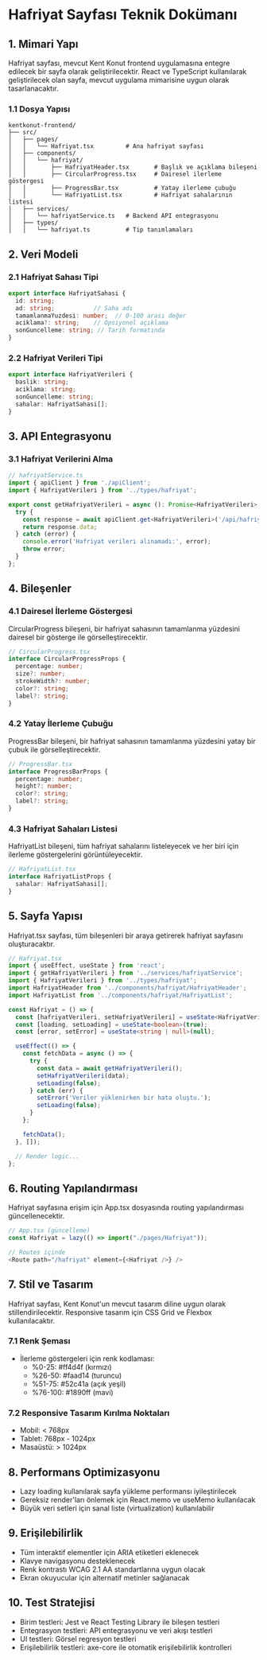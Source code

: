 # Hafriyat Sayfası Teknik Dokümanı

## 1. Mimari Yapı

Hafriyat sayfası, mevcut Kent Konut frontend uygulamasına entegre edilecek bir sayfa olarak geliştirilecektir. React ve TypeScript kullanılarak geliştirilecek olan sayfa, mevcut uygulama mimarisine uygun olarak tasarlanacaktır.

### 1.1 Dosya Yapısı

```
kentkonut-frontend/
├── src/
│   ├── pages/
│   │   └── Hafriyat.tsx         # Ana hafriyat sayfası
│   ├── components/
│   │   └── hafriyat/
│   │       ├── HafriyatHeader.tsx       # Başlık ve açıklama bileşeni
│   │       ├── CircularProgress.tsx     # Dairesel ilerleme göstergesi
│   │       ├── ProgressBar.tsx          # Yatay ilerleme çubuğu
│   │       └── HafriyatList.tsx         # Hafriyat sahalarının listesi
│   ├── services/
│   │   └── hafriyatService.ts   # Backend API entegrasyonu
│   ├── types/
│   │   └── hafriyat.ts          # Tip tanımlamaları
```

## 2. Veri Modeli

### 2.1 Hafriyat Sahası Tipi

```typescript
export interface HafriyatSahasi {
  id: string;
  ad: string;           // Saha adı
  tamamlanmaYuzdesi: number;  // 0-100 arası değer
  aciklama?: string;    // Opsiyonel açıklama
  sonGuncelleme: string; // Tarih formatında
}
```

### 2.2 Hafriyat Verileri Tipi

```typescript
export interface HafriyatVerileri {
  baslik: string;
  aciklama: string;
  sonGuncelleme: string;
  sahalar: HafriyatSahasi[];
}
```

## 3. API Entegrasyonu

### 3.1 Hafriyat Verilerini Alma

```typescript
// hafriyatService.ts
import { apiClient } from './apiClient';
import { HafriyatVerileri } from '../types/hafriyat';

export const getHafriyatVerileri = async (): Promise<HafriyatVerileri> => {
  try {
    const response = await apiClient.get<HafriyatVerileri>('/api/hafriyat');
    return response.data;
  } catch (error) {
    console.error('Hafriyat verileri alınamadı:', error);
    throw error;
  }
};
```

## 4. Bileşenler

### 4.1 Dairesel İlerleme Göstergesi

CircularProgress bileşeni, bir hafriyat sahasının tamamlanma yüzdesini dairesel bir gösterge ile görselleştirecektir.

```typescript
// CircularProgress.tsx
interface CircularProgressProps {
  percentage: number;
  size?: number;
  strokeWidth?: number;
  color?: string;
  label?: string;
}
```

### 4.2 Yatay İlerleme Çubuğu

ProgressBar bileşeni, bir hafriyat sahasının tamamlanma yüzdesini yatay bir çubuk ile görselleştirecektir.

```typescript
// ProgressBar.tsx
interface ProgressBarProps {
  percentage: number;
  height?: number;
  color?: string;
  label?: string;
}
```

### 4.3 Hafriyat Sahaları Listesi

HafriyatList bileşeni, tüm hafriyat sahalarını listeleyecek ve her biri için ilerleme göstergelerini görüntüleyecektir.

```typescript
// HafriyatList.tsx
interface HafriyatListProps {
  sahalar: HafriyatSahasi[];
}
```

## 5. Sayfa Yapısı

Hafriyat.tsx sayfası, tüm bileşenleri bir araya getirerek hafriyat sayfasını oluşturacaktır.

```typescript
// Hafriyat.tsx
import { useEffect, useState } from 'react';
import { getHafriyatVerileri } from '../services/hafriyatService';
import { HafriyatVerileri } from '../types/hafriyat';
import HafriyatHeader from '../components/hafriyat/HafriyatHeader';
import HafriyatList from '../components/hafriyat/HafriyatList';

const Hafriyat = () => {
  const [hafriyatVerileri, setHafriyatVerileri] = useState<HafriyatVerileri | null>(null);
  const [loading, setLoading] = useState<boolean>(true);
  const [error, setError] = useState<string | null>(null);

  useEffect(() => {
    const fetchData = async () => {
      try {
        const data = await getHafriyatVerileri();
        setHafriyatVerileri(data);
        setLoading(false);
      } catch (err) {
        setError('Veriler yüklenirken bir hata oluştu.');
        setLoading(false);
      }
    };

    fetchData();
  }, []);

  // Render logic...
};
```

## 6. Routing Yapılandırması

Hafriyat sayfasına erişim için App.tsx dosyasında routing yapılandırması güncellenecektir.

```typescript
// App.tsx (güncelleme)
const Hafriyat = lazy(() => import("./pages/Hafriyat"));

// Routes içinde
<Route path="/hafriyat" element={<Hafriyat />} />
```

## 7. Stil ve Tasarım

Hafriyat sayfası, Kent Konut'un mevcut tasarım diline uygun olarak stillendirilecektir. Responsive tasarım için CSS Grid ve Flexbox kullanılacaktır.

### 7.1 Renk Şeması

- İlerleme göstergeleri için renk kodlaması:
  - %0-25: #ff4d4f (kırmızı)
  - %26-50: #faad14 (turuncu)
  - %51-75: #52c41a (açık yeşil)
  - %76-100: #1890ff (mavi)

### 7.2 Responsive Tasarım Kırılma Noktaları

- Mobil: < 768px
- Tablet: 768px - 1024px
- Masaüstü: > 1024px

## 8. Performans Optimizasyonu

- Lazy loading kullanılarak sayfa yükleme performansı iyileştirilecek
- Gereksiz render'ları önlemek için React.memo ve useMemo kullanılacak
- Büyük veri setleri için sanal liste (virtualization) kullanılabilir

## 9. Erişilebilirlik

- Tüm interaktif elementler için ARIA etiketleri eklenecek
- Klavye navigasyonu desteklenecek
- Renk kontrastı WCAG 2.1 AA standartlarına uygun olacak
- Ekran okuyucular için alternatif metinler sağlanacak

## 10. Test Stratejisi

- Birim testleri: Jest ve React Testing Library ile bileşen testleri
- Entegrasyon testleri: API entegrasyonu ve veri akışı testleri
- UI testleri: Görsel regresyon testleri
- Erişilebilirlik testleri: axe-core ile otomatik erişilebilirlik kontrolleri